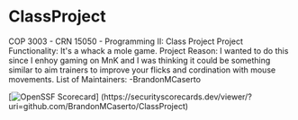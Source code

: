 # ClassProject
COP 3003 - CRN 15050 - Programming II: Class Project
Project Functionality:
  It's a whack a mole game. 
Project Reason:
  I wanted to do this since I enhoy gaming on MnK and I was thinking it could be something similar
  to aim trainers to improve your flicks and cordination with mouse movements.
List of Maintainers:
  -BrandonMCaserto
  
  [![OpenSSF Scorecard](htt‌ps://api.securityscorecards.dev/projects/github.com/BrandonMCaserto/ClassProject/badge)]
  (htt‌ps://securityscorecards.dev/viewer/?uri=github.com/BrandonMCaserto/ClassProject)
